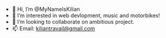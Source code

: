 - 👋 Hi, I’m @MyNameIsKilian
- 👀 I’m interested in web devlopment, music and motorbikes!
- 💞️ I’m looking to collaborate on ambitious project.
- 📫 Email: kiliantravail@gmail.com

<!---
MyNameIsKilian/MyNameIsKilian is a ✨ special ✨ repository because its `README.md` (this file) appears on your GitHub profile.
You can click the Preview link to take a look at your changes.
--->
